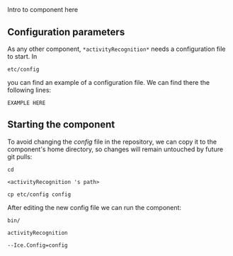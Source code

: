 ```
```
#
``` activityRecognition
```
Intro to component here


## Configuration parameters
As any other component,
``` *activityRecognition* ```
needs a configuration file to start. In

    etc/config

you can find an example of a configuration file. We can find there the following lines:

    EXAMPLE HERE

    
## Starting the component
To avoid changing the *config* file in the repository, we can copy it to the component's home directory, so changes will remain untouched by future git pulls:

    cd

``` <activityRecognition 's path> ```

    cp etc/config config
    
After editing the new config file we can run the component:

    bin/

```activityRecognition ```

    --Ice.Config=config
